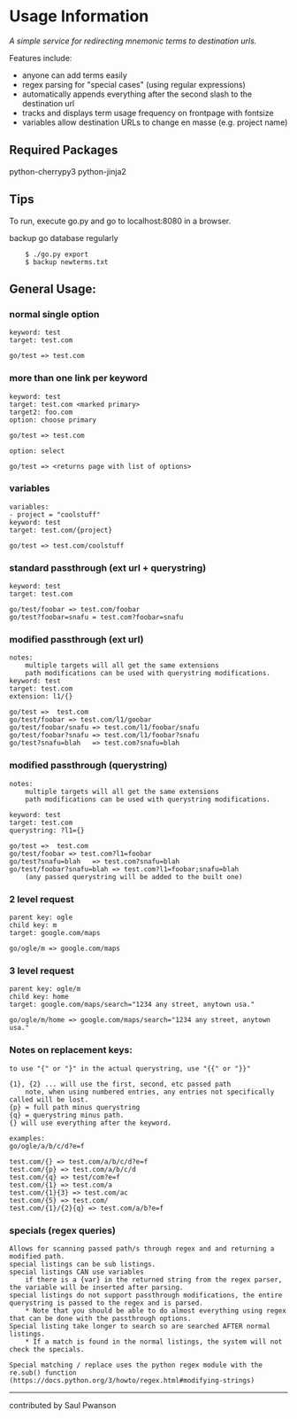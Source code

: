
# Usage Information

*A simple service for redirecting mnemonic terms to destination urls.*

Features include:

  - anyone can add terms easily
  - regex parsing for "special cases" (using regular expressions)
  - automatically appends everything after the second slash to the destination url
  - tracks and displays term usage frequency on frontpage with fontsize
  - variables allow destination URLs to change en masse (e.g. project name)

## Required Packages

python-cherrypy3
python-jinja2

## Tips

To run, execute go.py and go to localhost:8080 in a browser.

backup go database regularly

        $ ./go.py export
        $ backup newterms.txt

## General Usage:


### normal single option
    keyword: test
    target: test.com

    go/test => test.com
        

        
### more than one link per keyword
    keyword: test
    target: test.com <marked primary>
    target2: foo.com
    option: choose primary

    go/test => test.com

    option: select
    
    go/test => <returns page with list of options>

### variables
    variables:
    - project = "coolstuff" 
    keyword: test
    target: test.com/{project}
    
    go/test => test.com/coolstuff

### standard passthrough (ext url + querystring)
    keyword: test
    target: test.com

    go/test/foobar => test.com/foobar
    go/test?foobar=snafu = test.com?foobar=snafu

### modified passthrough (ext url)
    notes:
        multiple targets will all get the same extensions
        path modifications can be used with querystring modifications.
    keyword: test
    target: test.com
    extension: l1/{}
    
    go/test =>  test.com
    go/test/foobar => test.com/l1/goobar
    go/test/foobar/snafu => test.com/l1/foobar/snafu
    go/test/foobar?snafu => test.com/l1/foobar?snafu
    go/test?snafu=blah   => test.com?snafu=blah

### modified passthrough (querystring)
    notes:
        multiple targets will all get the same extensions
        path modifications can be used with querystring modifications.
    
    keyword: test
    target: test.com
    querystring: ?l1={}
    
    go/test =>  test.com
    go/test/foobar => test.com?l1=foobar
    go/test?snafu=blah   => test.com?snafu=blah
    go/test/foobar?snafu=blah => test.com?l1=foobar;snafu=blah
        (any passed querystring will be added to the built one)
       

### 2 level request
    parent key: ogle
    child key: m
    target: google.com/maps

    go/ogle/m => google.com/maps

### 3 level request
    parent key: ogle/m
    child key: home
    target: google.com/maps/search="1234 any street, anytown usa."

    go/ogle/m/home => google.com/maps/search="1234 any street, anytown usa."

### Notes on replacement keys:
    
    to use "{" or "}" in the actual querystring, use "{{" or "}}"

    {1}, {2} ... will use the first, second, etc passed path
        note, when using numbered entries, any entries not specifically called will be lost. 
    {p} = full path minus querystring
    {q} = querystring minus path.
    {} will use everything after the keyword.
    
    examples:
    go/ogle/a/b/c/d?e=f

    test.com/{} => test.com/a/b/c/d?e=f
    test.com/{p} => test.com/a/b/c/d
    test.com/{q} => test/com?e=f
    test.com/{1} => test.com/a
    test.com/{1}{3} => test.com/ac
    test.com/{5} => test.com/
    test.com/{1}/{2}{q} => test.com/a/b?e=f
 

### specials (regex queries)
    Allows for scanning passed path/s through regex and and returning a modified path.
    special listings can be sub listings.
    special listings CAN use variables
        if there is a {var} in the returned string from the regex parser, the variable will be inserted after parsing. 
    special listings do not support passthrough modifications, the entire querystring is passed to the regex and is parsed.
        * Note that you should be able to do almost everything using regex that can be done with the passthrough options.
    Special listing take longer to search so are searched AFTER normal listings.
        * If a match is found in the normal listings, the system will not check the specials.

    Special matching / replace uses the python regex module with the re.sub() function (https://docs.python.org/3/howto/regex.html#modifying-strings) 





---
contributed by Saul Pwanson


